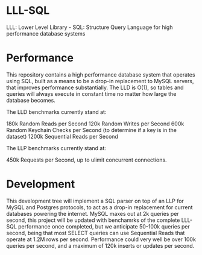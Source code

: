 # LLL-SQL
LLL: Lower Level Library - SQL: Structure Query Language for high performance database systems

# Performance 

This repository contains a high performance database system that operates using SQL, built as a means to be a drop-in replacement to MySQL servers, that improves performance substantially. The LLD is O(1), so tables and queries will always execute in constant time no matter how large the database becomes. 

The LLD benchmarks currently stand at:

180k Random Reads per Second
120k Random Writes per Second
600k Random Keychain Checks per Second (to determine if a key is in the dataset)
1200k Sequential Reads per Second

The LLP benchmarks currently stand at:

450k Requests per Second, up to ulimit concurrent connections.

# Development 

This development tree will implement a SQL parser on top of an LLP for MySQL and Postgres protocols, to act as a drop-in replacement for current databases powering the internet. MySQL maxes out at 2k queries per second, this project will be updated with benchamrks of the complete LLL-SQL performance once completed, but we anticipate 50-100k queries per second, being that most SELECT queries can use Sequential Reads that operate at 1.2M rows per second. Performance could very well be over 100k queries per second, and a maximum of 120k inserts or updates per second.
